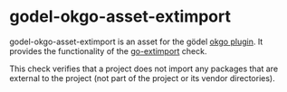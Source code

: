 godel-okgo-asset-extimport
==========================
godel-okgo-asset-extimport is an asset for the gödel [okgo plugin](https://github.com/palantir/okgo). It provides the
functionality of the [go-extimport](https://github.com/palantir/go-extimport) check.

This check verifies that a project does not import any packages that are external to the project (not part of the
project or its vendor directories).
